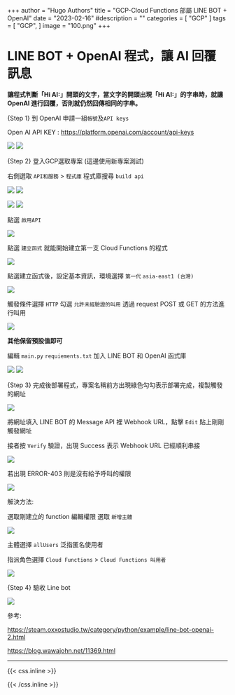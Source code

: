 +++
author = "Hugo Authors"
title = "GCP-Cloud Functions 部屬 LINE BOT + OpenAI"
date = "2023-02-16"
#description = ""
categories = [
    "GCP"
]
tags = [
    "GCP",
]
image = "100.png"
+++

# LINE BOT + OpenAI 程式，讓 AI 回覆訊息

**讓程式判斷「Hi AI:」開頭的文字，當文字的開頭出現「Hi AI:」的字串時，就讓 OpenAI 進行回覆，否則就仍然回傳相同的字串。**

{Step 1} 到 OpenAI 申請一組`帳號`及`API keys`

Open AI API KEY : https://platform.openai.com/account/api-keys

![](2100.png)
![](210.png)

{Step 2} 登入GCP選取專案 (這邊使用新專案測試)

右側選取 `API和服務` > `程式庫` 程式庫搜尋 `build api`

![](201.png) 
![](202.png)

![](203.png)
![](204.png)

點選 `啟用API`

![](205.png)

點選 `建立函式` 就能開始建立第一支 Cloud Functions 的程式

![](2066.png)

點選建立函式後，設定基本資訊，環境選擇 `第一代` `asia-east1 (台灣)`

![](206.png)

觸發條件選擇 `HTTP` 勾選 `允許未經驗證的叫用` 透過 request POST 或 GET 的方法進行叫用

![](207.png)

**其他保留預設值即可**

編輯 `main.py` `requiements.txt` 加入 LINE BOT 和 OpenAI 函式庫

![](208.png)
![](209.png)

{Step 3} 完成後部署程式，專案名稱前方出現綠色勾勾表示部署完成，複製觸發的網址

![](211.png)

將網址填入 LINE BOT 的 Message API 裡 Webhook URL，點擊 `Edit` 貼上剛剛觸發網址 

接者按 `Verify` 驗證，出現 Success 表示 Webhook URL 已經順利串接

![](212.png)

若出現 ERROR-403 則是沒有給予呼叫的權限

![](215.png)

解決方法:

選取剛建立的 function 編輯權限 選取 `新增主體`

![](213.png)

主體選擇 `allUsers` 泛指匿名使用者

指派角色選擇 `Cloud Functions` > `Cloud Functions 叫用者`

![](214.png)

{Step 4} 驗收 Line bot

![](216.png)


參考: 

https://steam.oxxostudio.tw/category/python/example/line-bot-openai-2.html

https://blog.wawajohn.net/11369.html




***

{{< css.inline >}}
<style>
.emojify {
	font-family: Apple Color Emoji, Segoe UI Emoji, NotoColorEmoji, Segoe UI Symbol, Android Emoji, EmojiSymbols;
	font-size: 2rem;
	vertical-align: middle;
}
@media screen and (max-width:650px) {
  .nowrap {
    display: block;
    margin: 25px 0;
  }
}
</style>
{{< /css.inline >}}
